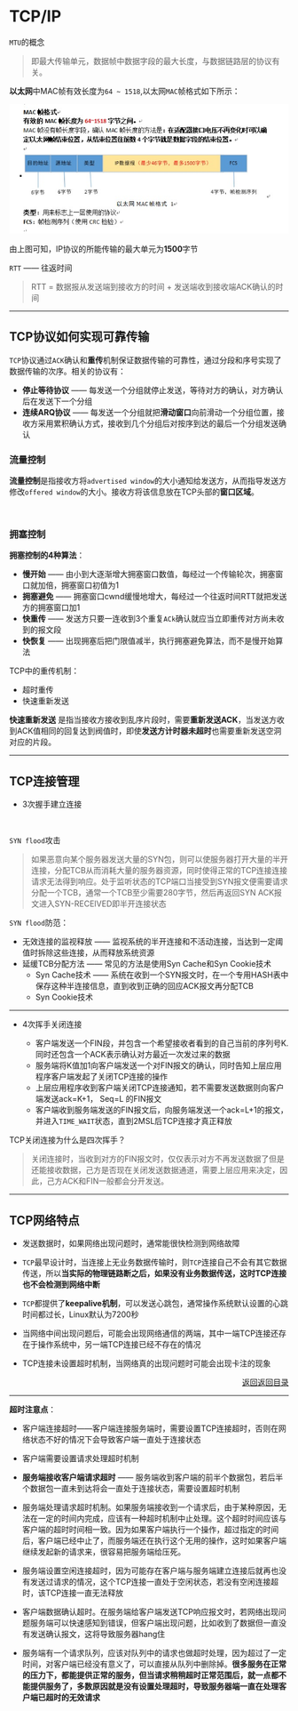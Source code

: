 # <a name="top">TCP/IP</a>



`MTU`的概念

> 即最大传输单元，数据帧中数据字段的最大长度，与数据链路层的协议有关。

**以太网**中MAC帧有效长度为`64 ~ 1518`,以太网`MAC`帧格式如下所示：

![](https://github.com/HurricanGod/Home/blob/master/network/img/mac.jpg)

由上图可知，IP协议的所能传输的最大单元为**1500**字节



`RTT` —— 往返时间

> RTT = 数据报从发送端到接收方的时间 + 发送端收到接收端ACK确认的时间

-----

## TCP协议如何实现可靠传输

`TCP`协议通过`ACK`确认和**重传**机制保证数据传输的可靠性，通过分段和序号实现了数据传输的次序。相关的协议有：

+ **停止等待协议** —— 每发送一个分组就停止发送，等待对方的确认，对方确认后在发送下一个分组
+ **连续ARQ协议** —— 每发送一个分组就把**滑动窗口**向前滑动一个分组位置，接收方采用累积确认方式，接收到几个分组后对按序到达的最后一个分组发送确认



### 流量控制

**流量控制**是指接收方将`advertised window`的大小通知给发送方，从而指导发送方修改`offered window`的大小。接收方将该信息放在TCP头部的**窗口区域**。

![]()



### 拥塞控制

**拥塞控制的4种算法**：

+ **慢开始** —— 由小到大逐渐增大拥塞窗口数值，每经过一个传输轮次，拥塞窗口就加倍，拥塞窗口初值为1
+ **拥塞避免** —— 拥塞窗口cwnd缓慢地增大，每经过一个往返时间RTT就把发送方的拥塞窗口加1
+ **快重传** —— 发送方只要一连收到3个重复`ACk`确认就应当立即重传对方尚未收到的报文段
+ **快恢复** —— 出现拥塞后把门限值减半，执行拥塞避免算法，而不是慢开始算法



TCP中的重传机制：

+ 超时重传
+ 快速重新发送



**快速重新发送** 是指当接收方接收到乱序片段时，需要**重新发送ACK**，当发送方收到ACK值相同的回复达到阀值时，即使**发送方计时器未超时**也需要重新发送空洞对应的片段。



----

## TCP连接管理

+ 3次握手建立连接

  ​


`SYN flood`攻击

> 如果恶意向某个服务器发送大量的SYN包，则可以使服务器打开大量的半开连接，分配TCB从而消耗大量的服务器资源，同时使得正常的TCP连接连接请求无法得到响应。处于监听状态的TCP端口当接受到SYN报文便需要请求分配一个TCB，通常一个TCB至少需要280字节，然后再返回SYN ACK报文进入SYN-RECEIVED即半开连接状态

`SYN flood`防范：

+ 无效连接的监视释放 —— 监视系统的半开连接和不活动连接，当达到一定阈值时拆除这些连接，从而释放系统资源
+ 延缓TCB分配方法 —— 常见的方法是使用Syn Cache和Syn Cookie技术
  + Syn Cache技术 —— 系统在收到一个SYN报文时，在一个专用HASH表中保存这种半连接信息，直到收到正确的回应ACK报文再分配TCB
  + Syn Cookie技术

----


+ 4次挥手关闭连接

  + 客户端发送一个FIN段，并包含一个希望接收者看到的自己当前的序列号K. 同时还包含一个ACK表示确认对方最近一次发过来的数据
  + 服务端将K值加1向客户端发送一个对FIN报文的确认，同时告知上层应用程序客户端发起了关闭TCP连接的操作
  + 上层应用程序收到客户端关闭TCP连接通知，若不需要发送数据则向客户端发送ack=K+1， Seq=L 的FIN报文
  + 客户端收到服务端发送的FIN报文后，向服务端发送一个ack=L+1的报文，并进入`TIME_WAIT`状态，直到2MSL后TCP连接才真正释放




TCP关闭连接为什么是四次挥手？

> 关闭连接时，当收到对方的FIN报文时，仅仅表示对方不再发送数据了但是还能接收数据，己方是否现在关闭发送数据通道，需要上层应用来决定，因此，己方ACK和FIN一般都会分开发送。



----

## <a name="feature">TCP网络特点</a>

+ 发送数据时，如果网络出现问题时，通常能很快检测到网络故障


+ `TCP`最早设计时，当连接上无业务数据传输时，则`TCP`连接自己不会有其它数据传送，所以**当实际的物理链路断之后，如果没有业务数据传送，这时TCP连接也不会检测到网络中断**


+ `TCP`都提供了**keepalive机制**，可以发送心跳包，通常操作系统默认设置的心跳时间都过长，Linux默认为7200秒


+ 当网络中间出现问题后，可能会出现网络通信的两端，其中一端TCP连接还存在于操作系统中，另一端TCP连接已经不存在的情况


+ TCP连接未设置超时机制，当网络真的出现问题时可能会出现卡注的现象




<p align="right"><a href="#">返回</a><a href="#top">返回目录</a></p>



----

**超时注意点**：

+ 客户端连接超时——客户端连接服务端时，需要设置TCP连接超时，否则在网络状态不好的情况下会导致客户端一直处于连接状态


+ 客户端需要设置请求处理超时机制


+ **服务端接收客户端请求超时** —— 服务端收到客户端的前半个数据包，若后半个数据包一直未到达将会一直处于连接状态，需要设置超时机制


+ 服务端处理请求超时机制。如果服务端接收到一个请求后，由于某种原因，无法在一定的时间内完成，应该有一种超时机制中止处理。这个超时时间应该与客户端的超时时间相一致。因为如果客户端执行一个操作，超过指定的时间后，客户端已经中止了，而服务端还在执行这个无用的操作，这时如果客户端继续发起新的请求来，很容易把服务端给压死。


+ 服务端设置空闲连接超时，因为可能存在客户端与服务端建立连接后就再也没有发送过请求的情况，这个TCP连接一直处于空闲状态，若没有空闲连接超时，该TCP连接一直无法释放


+ 客户端数据确认超时。在服务端给客户端发送TCP响应报文时，若网络出现问题服务端可以快速感知到错误，但客户端出现问题，比如收到了数据但一直没有发送确认报文，这将导致服务器hang住


+ 服务端有一个请求队列，应该对队列中的请求也做超时处理，因为超过了一定时间，对客户端已经没有意义了，可以直接从队列中删除掉。**很多服务在正常的压力下，都能提供正常的服务，但当请求稍稍超时正常范围后，就一点都不能提供服务了，多数原因就是没有设置处理超时，导致服务器端一直在处理客户端已超时的无效请求**
